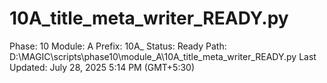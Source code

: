 # 10A_title_meta_writer_READY.py

Phase: 10
Module: A
Prefix: 10A_
Status: Ready
Path: D:\MAGIC\scripts\phase10\module_A\10A_title_meta_writer_READY.py
Last Updated: July 28, 2025 5:14 PM (GMT+5:30)
